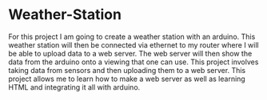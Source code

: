 # Weather-Station
For this project I am going to create a weather station with an arduino. This weather station will then be connected via ethernet to my router where I will be able to upload data to a web server. The web server will then show the data from the arduino onto a viewing that one can use. This project involves taking data from sensors and then uploading them to a web server. This project allows me to learn how to make a web server as well as learning HTML and integrating it all with arduino.
